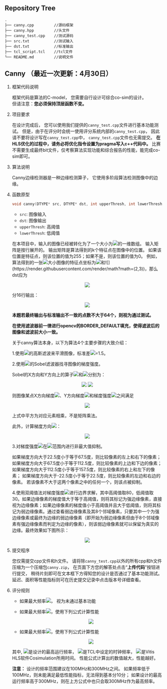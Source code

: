 ## Repository Tree
```
.
├── canny.cpp         //源码框架
├── canny.hpp         //头文件
├── canny_test.cpp    //测试源码
├── src.txt           //测试输入
├── dst.txt           //标准输出
├── tcl_script.tcl    //tcl文件
└── README.md         //说明文件
```
## Canny （最近一次更新：4月30日）

1. 框架代码说明

    框架代码是算法的C-model，
    您需要自行设计可综合co-sim的设计。  
    但请注意：**您必须保持顶层函数不变。**

2. 项目要求

    在设计完成后，
    您可以使用我们提供的`canny_test.cpp`文件进行基本功能测试。
    但是，由于在评分时会统一使用评分系统内部的`canny_test.cpp`，
    因此请不要将设计写在`canny_test.cpp`中，
    `canny_test.cpp`文件也无需提交。
    **在HLS优化的过程中，请务必将优化指令设置为pragma写入c++代码中。**
    比赛不需要生成最终bit文件，仅考察算法实现功能和综合报告的性能，能完成co-sim即可。
		
3. 算法说明

    Canny边缘检测器是一种边缘检测算子，
    它使用多阶段算法检测图像中的边缘。

4. 函数原型

    ```c++
    void canny(DTYPE* src, DTYPE* dst, int upperThresh, int lowerThresh);
    ```
    - `src`: 图像输入
    - `dst`: 图像输出
    - `upperThresh`: 高阈值
    - `lowerThresh`: 低阈值

    在本项目中，输入的图像已经被转化为了一个大小为![](https://render.githubusercontent.com/render/math?math=128\times128)的一维数组。
    输入矩阵是按行展开的。
    输出矩阵是算法得到的k个特征点在图像中的位置。
    如果该位置是特征点，则该位置的值为255；如果不是，则该位置的值为0。
    例如，算法得到的一张![](https://render.githubusercontent.com/render/math?math=4\times4)大小图像的特征点坐标为![](https://render.githubusercontent.com/render/math?math=(0,1))和![](https://render.githubusercontent.com/render/math?math=(2,3))，那么dst应为

    <div align="center">
    <img src="https://render.githubusercontent.com/render/math?math=\huge%20\begin{matrix}%200%26255%260%260\\0%260%260%260\\0%260%260%26255\\0%260%260%260\end{matrix}">
    </div>

    分16行输出：
    <div align="center">
    <img src="https://render.githubusercontent.com/render/math?math=\huge%20\begin{matrix}%200%26255%260%260%260%260%260%260%260%260%260%26255%260%260%260%260\end{matrix}">
    </div>

    **本题若最终输出与标准输出不一致的点数不大于64个，则视为通过测试。**
    
    **在使用滤波器前一律进行opencv的BORDER_DEFAULT填充，使得滤波后的图像和滤波前大小一致。**

    关于canny算法本身，以下为算法4个主要步骤的大致介绍：

    1.使用![](https://render.githubusercontent.com/render/math?math=3\times3)的高斯滤波来平滑图像，标准差![](https://render.githubusercontent.com/render/math?math=\sigma)=1.5。

    2.使用![](https://render.githubusercontent.com/render/math?math=3\times3)的Sobel滤波器找寻图像的梯度强度。

    Sobel的X方向和Y方向上的算子![](https://render.githubusercontent.com/render/math?math=I_x)和![](https://render.githubusercontent.com/render/math?math=I_y)分别为：
    <div align="center">
    <img src="https://render.githubusercontent.com/render/math?math=\huge%20I_x=\begin{bmatrix}-1%260%26%2B1\\-2%260%26%2B2\\-1%260%26%2B1\end{bmatrix},">
    <img src="https://render.githubusercontent.com/render/math?math=\huge%20I_y=\begin{bmatrix}-1%26-2%26-1\\0%260%260\\%2B1%26%2B2%26%2B1\end{bmatrix}">
    </div>

    则图像某点X方向梯度![](https://render.githubusercontent.com/render/math?math=G_x)、Y方向梯度![](https://render.githubusercontent.com/render/math?math=G_y)和梯度强度![](https://render.githubusercontent.com/render/math?math=G)之间满足
    
    <div align="center">
    <img src="https://render.githubusercontent.com/render/math?math=\huge%20G=\sqrt{G_x^2%2BG_y^2}">
    </div>
    
    上式中平方为对应元素相乘，不是矩阵乘法。
    
    此外，计算梯度方向![](https://render.githubusercontent.com/render/math?math=a)：
    
    <div align="center">
    <img src="https://render.githubusercontent.com/render/math?math=\huge%20a=arctan{\frac{G_y}{G_x}}">
    </div>
    
    3.对梯度强度![](https://render.githubusercontent.com/render/math?math=G)在![](https://render.githubusercontent.com/render/math?math=3\times3)范围内进行非最大值抑制。
    
    如果梯度方向大于22.5度小于等于67.5度，则比较像素的左上和右下的像素；
    如果梯度方向大于67.5度小于等于112.5度，则比较像素的上边和下边的像素；
    如果梯度方向大于112.5度小于等于157.5度，则比较像素的右上和左下的像素；
    如果梯度方向大于-22.5度小于等于22.5度，则比较像素的左边和右边的像素。
    若该像素不大于这两个像素之中的任何一个，则该点被抑制。

    4.使用双阈值法对梯度强度![](https://render.githubusercontent.com/render/math?math=G)进行边界求解，其中高阈值取80，低阈值取30。如果边缘像素的梯度值大于等于高阈值，则将其标记为强边缘像素，直接视为边缘像素；如果边缘像素的梯度值小于高阈值并且大于低阈值，则将其标记为弱边缘像素。通过查看弱边缘像素及其8个邻域像素，只要其中一个为强边缘像素或最终为边缘的弱边缘像素（即开始为弱边缘像素但由于8个邻域像素有强边缘像素而判定为边缘的像素），则该弱边缘像素就可以保留为真实的边缘。最终效果如下图所示：

    <div align="center">
    <img src="https://github.com/xupsh/ccc/raw/main/problems/canny/images/th.png">
    </div>

5. 提交程序

    您仅需提交cpp文件和h文件。
    请将除`canny_test.cpp`以外的所有cpp和h文件
    压缩为一个压缩包`canny.zip`，
    在页面下方您的解答处点击“**上传代码**”按钮进行提交，
    稍待片刻即可在文本框下方得知您的设计是否通过了基本功能测试。
    延迟、面积等性能指标则可在历史提交记录中点击版本号详细查看。
  
6. 评分规则

    - 如果最大频率![](https://render.githubusercontent.com/render/math?math=F_{max}<100\MHz)， 视为未通过基本功能

    - 如果最大频率![](https://render.githubusercontent.com/render/math?math=100\MHz%20\le%20F_{max}<300\MHz)，使用下列公式计算性能
      <div align="center">
      <img src="https://render.githubusercontent.com/render/math?math=\huge%20\frac{T_{clock}\times%20F_{max}}{\tau_{Simulation}}">
      </div>

    - 如果最大频率![](https://render.githubusercontent.com/render/math?math=F_{max}%20\ge%20300\MHz)，使用下列公式计算性能
      <div align="center">
      <img src="https://render.githubusercontent.com/render/math?math=\huge%20\frac{T_{clock}\times300\MHz}{\tau_{Simulation}}">
      </div>
    
    其中,
    ![](https://render.githubusercontent.com/render/math?math=F_{max})是设计的最高运行频率，
    ![](https://render.githubusercontent.com/render/math?math=T_{clock})是TCL中设定的时钟频率，
    ![](https://render.githubusercontent.com/render/math?math=\tau_{Simulation})是Vitis HLS软件Cosimulation所用时间。
    性能公式计算出的数值越大，性能越好。

    **注意：**
    设计的频率范围建议在100MHz和300MHz之间。
    如果频率低于100MHz，则未能满足最低性能指标，无法得到基本分10分；
    如果设计的最高运行频率高于300MHz，则在上方公式中也只会取300MHz作为最高频率。

